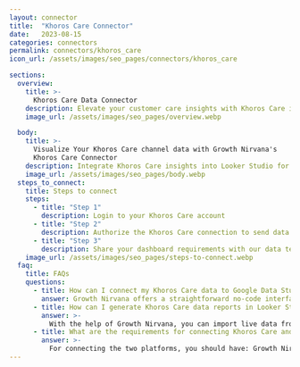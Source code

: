 ```yaml
---
layout: connector
title:  "Khoros Care Connector"
date:   2023-08-15
categories: connectors
permalink: connectors/khoros_care
icon_url: /assets/images/seo_pages/connectors/khoros_care

sections:
  overview:
    title: >-
      Khoros Care Data Connector
    description: Elevate your customer care insights with Khoros Care integration. Seamlessly merge customer care data from Khoros Care with Looker Studio's analytical capabilities, unlocking insights that drive support strategies, response performance, and operational excellence.
    image_url: /assets/images/seo_pages/overview.webp

  body:
    title: >-
      Visualize Your Khoros Care channel data with Growth Nirvana's
      Khoros Care Connector
    description: Integrate Khoros Care insights into Looker Studio for comprehensive customer support analytics that guide your customer care strategies.
    image_url: /assets/images/seo_pages/body.webp
  steps_to_connect:
    title: Steps to connect
    steps:
      - title: "Step 1"
        description: Login to your Khoros Care account
      - title: "Step 2"
        description: Authorize the Khoros Care connection to send data to Growth Nirvana
      - title: "Step 3"
        description: Share your dashboard requirements with our data team. We will build the report for you.
    image_url: /assets/images/seo_pages/steps-to-connect.webp
  faq:
    title: FAQs
    questions:
      - title: How can I connect my Khoros Care data to Google Data Studio/Looker Studio?
        answer: Growth Nirvana offers a straightforward no-code interface to connect to Khoros Care data sources.
      - title: How can I generate Khoros Care data reports in Looker Studio?
        answer: >-
          With the help of Growth Nirvana, you can import live data from Khoros Care into Looker Studio. These data can be viewed in charts, tables, and dashboards to generate branded reports that can be shared instantly.
      - title: What are the requirements for connecting Khoros Care and Looker Studio?
        answer: >-
          For connecting the two platforms, you should have: Growth Nirvana Account and Khoros Care Ads Account
---
```

